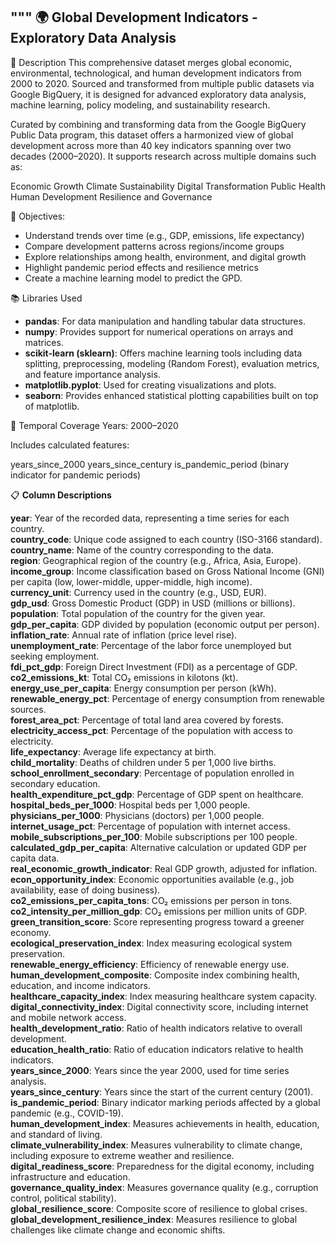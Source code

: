"""
🌍 Global Development Indicators - Exploratory Data Analysis
------------------------------------------------------------

📝 Description
This comprehensive dataset merges global economic, environmental, technological, and human development indicators from 2000 to 2020. Sourced and transformed from multiple public datasets via Google BigQuery, it is designed for advanced exploratory data analysis, machine learning, policy modeling, and sustainability research.

Curated by combining and transforming data from the Google BigQuery Public Data program, this dataset offers a harmonized view of global development across more than 40 key indicators spanning over two decades (2000–2020). It supports research across multiple domains such as:

Economic Growth
Climate Sustainability
Digital Transformation
Public Health
Human Development
Resilience and Governance

🎯 Objectives:
- Understand trends over time (e.g., GDP, emissions, life expectancy)
- Compare development patterns across regions/income groups
- Explore relationships among health, environment, and digital growth
- Highlight pandemic period effects and resilience metrics
- Create a machine learning model to predict the GPD.

📚 Libraries Used

- **pandas**: For data manipulation and handling tabular data structures.
- **numpy**: Provides support for numerical operations on arrays and matrices.
- **scikit-learn (sklearn)**: Offers machine learning tools including data splitting, preprocessing, modeling (Random Forest), evaluation metrics, and feature importance analysis.
- **matplotlib.pyplot**: Used for creating visualizations and plots.
- **seaborn**: Provides enhanced statistical plotting capabilities built on top of matplotlib.

📅 Temporal Coverage
Years: 2000–2020

Includes calculated features:

years_since_2000
years_since_century
is_pandemic_period (binary indicator for pandemic periods)

📋 **Column Descriptions** 

**year**: Year of the recorded data, representing a time series for each country.  
**country_code**: Unique code assigned to each country (ISO-3166 standard).  
**country_name**: Name of the country corresponding to the data.  
**region**: Geographical region of the country (e.g., Africa, Asia, Europe).  
**income_group**: Income classification based on Gross National Income (GNI) per capita (low, lower-middle, upper-middle, high income).  
**currency_unit**: Currency used in the country (e.g., USD, EUR).  
**gdp_usd**: Gross Domestic Product (GDP) in USD (millions or billions).  
**population**: Total population of the country for the given year.  
**gdp_per_capita**: GDP divided by population (economic output per person).  
**inflation_rate**: Annual rate of inflation (price level rise).  
**unemployment_rate**: Percentage of the labor force unemployed but seeking employment.  
**fdi_pct_gdp**: Foreign Direct Investment (FDI) as a percentage of GDP.  
**co2_emissions_kt**: Total CO₂ emissions in kilotons (kt).  
**energy_use_per_capita**: Energy consumption per person (kWh).  
**renewable_energy_pct**: Percentage of energy consumption from renewable sources.  
**forest_area_pct**: Percentage of total land area covered by forests.  
**electricity_access_pct**: Percentage of the population with access to electricity.  
**life_expectancy**: Average life expectancy at birth.  
**child_mortality**: Deaths of children under 5 per 1,000 live births.  
**school_enrollment_secondary**: Percentage of population enrolled in secondary education.  
**health_expenditure_pct_gdp**: Percentage of GDP spent on healthcare.  
**hospital_beds_per_1000**: Hospital beds per 1,000 people.  
**physicians_per_1000**: Physicians (doctors) per 1,000 people.  
**internet_usage_pct**: Percentage of population with internet access.  
**mobile_subscriptions_per_100**: Mobile subscriptions per 100 people.  
**calculated_gdp_per_capita**: Alternative calculation or updated GDP per capita data.  
**real_economic_growth_indicator**: Real GDP growth, adjusted for inflation.  
**econ_opportunity_index**: Economic opportunities available (e.g., job availability, ease of doing business).  
**co2_emissions_per_capita_tons**: CO₂ emissions per person in tons.  
**co2_intensity_per_million_gdp**: CO₂ emissions per million units of GDP.  
**green_transition_score**: Score representing progress toward a greener economy.  
**ecological_preservation_index**: Index measuring ecological system preservation.  
**renewable_energy_efficiency**: Efficiency of renewable energy use.  
**human_development_composite**: Composite index combining health, education, and income indicators.  
**healthcare_capacity_index**: Index measuring healthcare system capacity.  
**digital_connectivity_index**: Digital connectivity score, including internet and mobile network access.  
**health_development_ratio**: Ratio of health indicators relative to overall development.  
**education_health_ratio**: Ratio of education indicators relative to health indicators.  
**years_since_2000**: Years since the year 2000, used for time series analysis.  
**years_since_century**: Years since the start of the current century (2001).  
**is_pandemic_period**: Binary indicator marking periods affected by a global pandemic (e.g., COVID-19).  
**human_development_index**: Measures achievements in health, education, and standard of living.  
**climate_vulnerability_index**: Measures vulnerability to climate change, including exposure to extreme weather and resilience.  
**digital_readiness_score**: Preparedness for the digital economy, including infrastructure and education.  
**governance_quality_index**: Measures governance quality (e.g., corruption control, political stability).  
**global_resilience_score**: Composite score of resilience to global crises.  
**global_development_resilience_index**: Measures resilience to global challenges like climate change and economic shifts.


  

